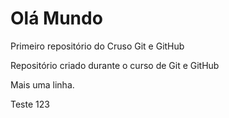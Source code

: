 # Olá Mundo
 Primeiro repositório do Cruso Git e GitHub

 Repositório criado durante o curso de Git e GitHub

 Mais uma linha.

Teste 123

